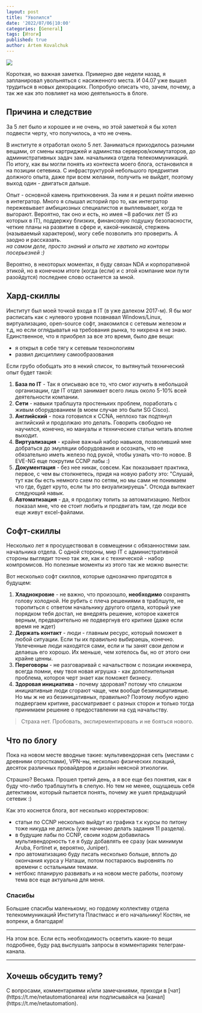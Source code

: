 ```yaml
---
layout: post
title: "Уволился"
date: '2022/07/06|10:00'
categories: [General]
tags: [Итоги]
published: true
author: Artem Kovalchuk
---
```


<img src="https://woohung.github.io/assets/images/out_lebedev.jpg">

Короткая, но важная заметка. Примерно две недели назад, я запланировал увольняться с насиженного места. И 04.07 уже вышел трудиться в новых декорациях. Попробую описать что, зачем, почему, а так же как это повлияет на мою деятельность в блоге.

## Причина и следствие
За 5 лет было и хорошее и не очень, но этой заметкой я бы хотел подвести черту, что получилось, а что не очень.

В институте я отработал около 5 лет. Заниматься приходилось разными вещами, от смены картриджей и админства серверов/коммутаторов, до административных задач зам. начальника отдела телекоммуникаций. По итогу, как вы могли понять из контекста моего блога, остановился я на позиции сетевика. С инфраструктурой небольшого предриятия должного опыта, даже при всем желании, получить не выйдет, поэтому выход один - двигаться дальше.

Опыт - основной камень приткновения. За ним я и решил пойти именно в интегратор. Много я слышал историй про то, как интегратор пережевывает амбициозных специалистов и выплевывает, когда те выгорают. Вероятно, так оно и есть, но имея ~8 рабочих лет (5 из которых в IT), поддержку близких, финансовую подушку безопасности, четкие планы на развитие в сфере и, какой-никакой, стержень (называемый характером), могу себе позволить это проверить. А заодно и рассказать.  
*на самом деле, просто знаний и опыта не хватило на конторы посерьезней :)*

Вероятно, в некоторых моментах, я буду связан NDA и корпоративной этикой, но в конечном итоге (когда (если) и с этой компание мои пути разойдутся) последнее слово останется за мной.

## Хард-скиллы
Институт был моей точкой входа в IT (в уже далеком 2017-м). Я бы мог расписать как с нулевого уровня позвнавал Windows/Linux, виртуализацию, open-source софт, знакомился с сетевым железом и т.д, но если оглядыватья на требования рынка, то нихрена я не знаю.   Единственное, что я приобрел за все это время, было две вещи:
- я открыл в себе тягу к сетевым техонологиям
- развил дисциплину самообразования

Если грубо обобщать это в некий список, то вытянутый технический опыт будет такой:
1. **База по IT** - Так я описываю все то, что смог изучить в небольшой организации, где IT отдел занимает всего лишь около 5-10% всей деятельности компании.
2. **Сети** - навыки траблшута простеньких проблем, поработать с живым оборудованием (в моем случае это были SG Cisco).
3. **Английский** - пока готовился к CCNA, неплохо так подтянул английский и продолжаю это делать. Говорить свободно не научился, конечно, но мануалы и технические статьи читать вполне выходит.
4. **Виртуализация** - крайне важный набор навыков, позволивший мне добраться до эмуляции оборудования и осознать, что не обязательно иметь железо под рукой, чтобы узнать что-то новое. В EVE-NG еще покрутим CCNP лабы :)
5. **Документация** - без нее никак, совсем. Как показывает практика, первое, с чем вы столкнетесь, придя на новую работу это: "Слушай, тут как бы есть немного схем по сетям, но мы сами не понимаем что где, будет круто, если ты это визуализируешь". Отсюда вытекает следующий навык.
6. **Автоматизация** - да, я продолжу топить за автоматизацию. Netbox показал мне, что ее стоит любить и продвигать там, где люди все еще живут excel-файлами.

## Софт-скиллы
Несколько лет я просуществовал в совмещении с обязанностями зам. начальника отдела. С одной стороны, мир IT с административной стороны выглядит точно так же, как и с технической - набор компромисов. Но полезные моменты из этого так же можно вынести:

Вот несколько софт скиллов, которые однозначно пригодятся в будущем:
1. **Хладнокровие** - не важно, что произошло, **необходимо** сохранять голову холодной. Не рубить с плеча решениями в траблшуте, не торопиться с ответом начальнику другого отдела, который уже порядком тебя достал, не внедрять решение, которое кажется верным, предварительно не подвергнув его критике (даже если время не ждет)
2. **Держать контакт** - люди - главным ресурс, который поможет в любой ситуации. Если ты их правильно выбираешь, конечно. Увлеченные люди находятся сами, если и ты занят свои делом и делаешь его хорошо. Их меньше, чем хотелось бы, но от этого они крайне ценны.
3. **Переговоры** - не разговаривай с начальством с позиции инженера, всегда помни, ему твоя новая игрушка - как дополнительная проблема, котороя черт знает как поможет бизнесу.
4. **Здоровая инициатива** - почему здоровая? потому что слишком инициативные люди сгорают чаще, чем вообще безинициативные. Но мы ж не из безиницативных, правильно? Поэтому любую идею подвергаем критике, рассматривает с разных сторон и только тогда принимаем решение о предоставлении на суд начальству.

> Страха нет. Пробовать, экспирементировать и не бояться нового.

## Что по блогу
Пока на новом месте вводные такие: мультивендорная сеть (местами с древними отростками), VPN-ны, несколько физических локаций, десяток различных провайдеров и дизайн неясной этиологии.

Страшно? Весьма. Прошел третий день, а я все еще без понятия, как я буду что-либо траблшутить в слепую. Но тем не менее, ощущаешь себя детективом, который пытается понять, почему же ушел предыдущий сетевик :)

Как это коснется блога, вот несколько корректировок:
- статьи по CCNP несколько выйдут из графика т.к курсы по питону тоже никуда не делись (уже начинаю делать задания 11 раздела).
- в будущие лабы по CCNP, своим ходом добавилась мультивендорность т.е я буду добавлять ее сразу (как минимум Aruba, Fortinet и, вероятно, Juniper).
- про автоматизацию буду писать несколько больше, вплоть до окончания курса у Наташи, потом постараюсь выровнять по времени с остальными темами.
- нетбокс планирую развивать и на новом месте работы, поэтому тема все еще актуальна для меня.

### Спасибы
Большие спасибы маленькому, но гордому коллективу отдела телекоммуникаций Института Пластмасс и его начальнику! Костян, не вопреки, а благодаря!

<hr>
<p></p>
На этом все. Если есть необходимость осветить какие-то вещи подробнее, буду рад выслушать запросы в комментариях телеграм-канала.


<p></p>
<hr>
<h2>Хочешь обсудить тему?</h2>
С вопросами, комментариями и/или замечаниями, приходи в [чат](https://t.me/netautomationarea) или подписывайся на [канал](https://t.me/netautomation).